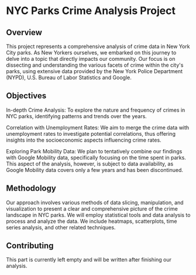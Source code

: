 # NYC Parks Crime Analysis Project

## Overview
This project represents a comprehensive analysis of crime data in New York City parks. As New Yorkers ourselves, we embarked on this journey to delve into a topic that directly impacts our community. Our focus is on dissecting and understanding the various facets of crime within the city's parks, using extensive data provided by the New York Police Department (NYPD), U.S. Bureau of Labor Statistics and Google.

## Objectives

In-depth Crime Analysis: To explore the nature and frequency of crimes in NYC parks, identifying patterns and trends over the years.

Correlation with Unemployment Rates: We aim to merge the crime data with unemployment rates to investigate potential correlations, thus offering insights into the socioeconomic aspects influencing crime rates.

Exploring Park Mobility Data: We plan to tentatively combine our findings with Google Mobility data, specifically focusing on the time spent in parks. This aspect of the analysis, however, is subject to data availability, as Google Mobility data covers only a few years and has been discontinued.

## Methodology
Our approach involves various methods of data slicing, manipulation, and visualization to present a clear and comprehensive picture of the crime landscape in NYC parks. We will employ statistical tools and data analysis to process and analyze the data. We include heatmaps, scatterplots, time series analysis, and other related techniques.

## Contributing

This part is currently left empty and will be written after finishing our analysis.

